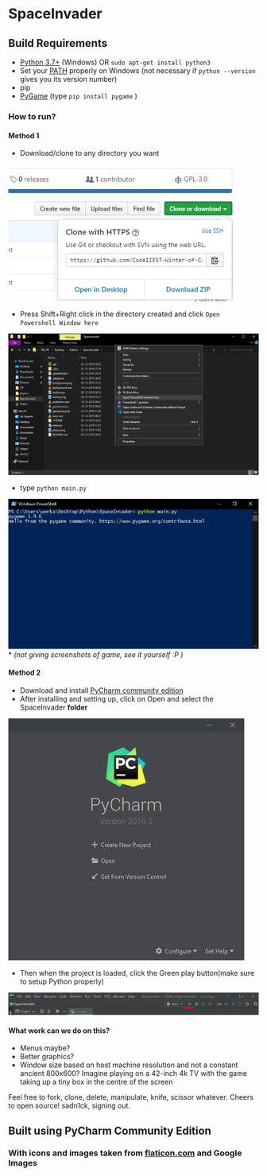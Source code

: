 # SpaceInvader

 ## Build Requirements
 * [Python 3.7+](https://www.python.org/downloads/) (Windows) OR `sudo apt-get install python3`
 * Set your [PATH](https://geek-university.com/python/add-python-to-the-windows-path/) properly on Windows (not necessary if `python --version` gives you its version number)
 * pip 
 * [PyGame](https://www.pygame.org/news) (type `pip install pygame` )
 ### How to run?
 #### Method 1
 * Download/clone to any directory you want  
 
 ![](img/dlcl.png)
 * Press Shift+Right click in the directory created and click `Open Powershell Window here`  
 
 ![](img/rclick.png)
 * type `python main.py`  
 
 ![](img/terminal.png) 
    * _(not giving screenshots of game, see it yourself :P )_
 #### Method 2
 * Download and install [PyCharm community edition](https://www.jetbrains.com/pycharm/download/download-thanks.html?platform=windows&code=PCC)
 * After installing and setting up, click on Open and select the SpaceInvader **folder**  
 
 ![](img/open.png)
 * Then when the project is loaded, click the Green play button(make sure to setup Python properly)  
 
 ![](img/play.png)
 
 
 #### What work can we do on this?
 * Menus maybe?
 * Better graphics?
 * Window size based on host machine resolution and not a constant ancient 800x600? Imagine playing on a 42-inch 4k TV with the game taking up a tiny box in the centre of the screen
 
 Feel free to fork, clone, delete, manipulate, knife, scissor whatever. Cheers to open source! 
 sadn1ck, signing out.
  ## Built using PyCharm Community Edition
   ### With icons and images taken from [flaticon.com](flaticon.com) and Google Images